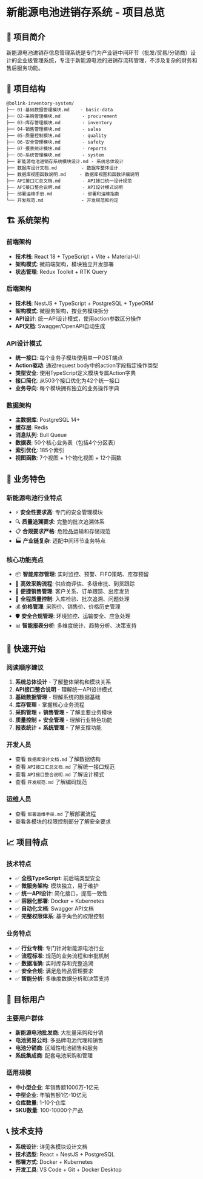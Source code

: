 # 新能源电池进销存系统 - 项目总览

## 🎯 项目简介

新能源电池进销存信息管理系统是专门为产业链中间环节（批发/贸易/分销商）设计的企业级管理系统，专注于新能源电池的进销存流转管理，不涉及复杂的财务和售后服务功能。

## 📁 项目结构

```
@bolink-inventory-system/
├── 01-基础数据管理模块.md    - basic-data
├── 02-采购管理模块.md        - procurement  
├── 03-库存管理模块.md        - inventory
├── 04-销售管理模块.md        - sales
├── 05-质量控制模块.md        - quality
├── 06-安全管理模块.md        - safety
├── 07-报表统计模块.md        - reports
├── 08-系统管理模块.md        - system
├── 新能源电池进销存系统模块设计.md - 系统总体设计
├── 数据库设计文档.md         - 数据库整体设计
├── 数据库视图函数说明.md     - 数据库视图和函数详细说明
├── API接口汇总文档.md        - API接口统一设计规范
├── API接口整合说明.md        - API设计模式说明
├── 部署运维手册.md           - 部署和运维指南
└── 开发规范.md              - 开发规范和约定
```

## 🏗️ 系统架构

### 前端架构
- **技术栈**: React 18 + TypeScript + Vite + Material-UI
- **架构模式**: 微前端架构，模块独立开发部署
- **状态管理**: Redux Toolkit + RTK Query

### 后端架构  
- **技术栈**: NestJS + TypeScript + PostgreSQL + TypeORM
- **架构模式**: 微服务架构，按业务模块拆分
- **API设计**: 统一API设计模式，使用action参数区分操作
- **API文档**: Swagger/OpenAPI自动生成

### API设计模式
- **统一接口**: 每个业务子模块使用单一POST端点
- **Action驱动**: 通过request body中的action字段指定操作类型
- **类型安全**: 使用TypeScript定义模块专属Action字典
- **接口简化**: 从503个接口优化为42个统一接口
- **业务导向**: 每个模块拥有独立的业务操作字典

### 数据架构
- **主数据库**: PostgreSQL 14+
- **缓存层**: Redis
- **消息队列**: Bull Queue
- **数据表**: 50个核心业务表（包括4个分区表）
- **索引优化**: 185个索引
- **视图函数**: 7个视图 + 1个物化视图 + 12个函数

## 🎨 业务特色

### 新能源电池行业特点
- ⚡ **安全性要求高**: 专门的安全管理模块
- 🔍 **质量追溯要求**: 完整的批次追溯体系  
- 📋 **合规要求严格**: 危险品运输和存储规范
- 🏭 **产业链复杂**: 适配中间环节业务特点

### 核心功能亮点
- 📦 **智能库存管理**: 实时监控、预警、FIFO策略、库存预留
- 🛒 **高效采购流程**: 供应商评估、多级审批、到货跟踪
- 💼 **便捷销售管理**: 客户关系、订单跟踪、出库发货
- 🔬 **全程质量控制**: 入库检验、批次追溯、问题处理
- 💰 **价格管理**: 采购价、销售价、价格历史管理
- 🛡️ **安全合规管理**: 环境监控、运输安全、应急处理
- 📊 **智能报表分析**: 多维度统计、趋势分析、决策支持

## 🚀 快速开始

### 阅读顺序建议
1. **系统总体设计** - 了解整体架构和模块关系
2. **API接口整合说明** - 理解统一API设计模式
3. **基础数据管理** - 理解系统的数据基础
4. **库存管理** - 掌握核心业务流程
5. **采购管理** + **销售管理** - 了解主要业务模块
6. **质量控制** + **安全管理** - 理解行业特色功能
7. **报表统计** + **系统管理** - 了解支撑功能

### 开发人员
- 查看 `数据库设计文档.md` 了解数据结构
- 查看 `API接口汇总文档.md` 了解统一接口规范
- 查看 `API接口整合说明.md` 了解设计模式
- 查看 `开发规范.md` 了解编码规范

### 运维人员
- 查看 `部署运维手册.md` 了解部署流程
- 查看各模块的权限控制部分了解安全要求

## 📈 项目特点

### 技术特点
- ✅ **全栈TypeScript**: 前后端类型安全
- ✅ **微服务架构**: 模块独立，易于维护
- ✅ **统一API设计**: 简化接口，提高一致性
- ✅ **容器化部署**: Docker + Kubernetes
- ✅ **自动化文档**: Swagger API文档
- ✅ **完整权限体系**: 基于角色的权限控制

### 业务特点
- ✅ **行业专精**: 专门针对新能源电池行业
- ✅ **流程标准**: 规范的业务流程和审批机制
- ✅ **数据准确**: 实时库存和完整追溯
- ✅ **安全合规**: 满足危险品管理要求
- ✅ **智能分析**: 多维度数据分析和决策支持

## 🎯 目标用户

### 主要用户群体
- **新能源电池批发商**: 大批量采购和分销
- **电池贸易公司**: 多品牌电池代理和销售
- **电池分销商**: 区域性电池销售和服务
- **系统集成商**: 配套电池采购和管理

### 适用规模
- **中小型企业**: 年销售额1000万-1亿元
- **中型企业**: 年销售额1亿-10亿元
- **仓库数量**: 1-10个仓库
- **SKU数量**: 100-10000个产品

## 📞 技术支持

- **系统设计**: 详见各模块设计文档
- **技术选型**: React + NestJS + PostgreSQL
- **部署方式**: Docker + Kubernetes
- **开发工具**: VS Code + Git + Docker Desktop
